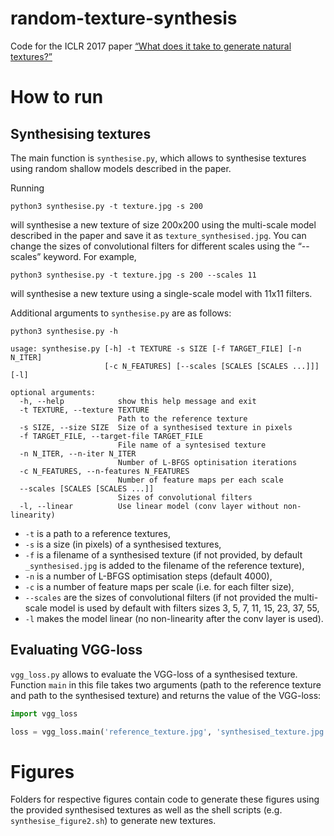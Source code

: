 # random-texture-synthesis
Code for the ICLR 2017 paper [“What does it take to generate natural textures?”](https://openreview.net/forum?id=BJhZeLsxx)

# How to run
## Synthesising textures
The main function is `synthesise.py`, which allows to synthesise textures using random shallow models described in the paper.

Running

`python3 synthesise.py -t texture.jpg -s 200`

will synthesise a new texture of size 200x200 using the multi-scale model described in the paper and save it as `texture_synthesised.jpg`. You can change the sizes of convolutional filters for different scales using the “--scales” keyword. For example,

`python3 synthesise.py -t texture.jpg -s 200 --scales 11`

will synthesise a new texture using a single-scale model with 11x11 filters. 

Additional arguments to `synthesise.py` are as follows:

```
python3 synthesise.py -h

usage: synthesise.py [-h] -t TEXTURE -s SIZE [-f TARGET_FILE] [-n N_ITER]
                     [-c N_FEATURES] [--scales [SCALES [SCALES ...]]] [-l]

optional arguments:
  -h, --help            show this help message and exit
  -t TEXTURE, --texture TEXTURE
                        Path to the reference texture
  -s SIZE, --size SIZE  Size of a synthesised texture in pixels
  -f TARGET_FILE, --target-file TARGET_FILE
                        File name of a syntesised texture
  -n N_ITER, --n-iter N_ITER
                        Number of L-BFGS optinisation iterations
  -c N_FEATURES, --n-features N_FEATURES
                        Number of feature maps per each scale
  --scales [SCALES [SCALES ...]]
                        Sizes of convolutional filters
  -l, --linear          Use linear model (conv layer without non-linearity)
```

* `-t` is a path to a reference textures,
* `-s` is a size (in pixels) of a synthesised textures,
* `-f` is a filename of a synthesised texture (if not provided, by default `_synthesised.jpg` is added to the filename of the reference texture),
* `-n` is a number of L-BFGS optimisation steps (default 4000),
* `-c` is a number of feature maps per scale (i.e. for each filter size),
* `--scales` are the sizes of convolutional filters (if not provided the multi-scale model is used by default with filters sizes 3, 5, 7, 11, 15, 23, 37, 55,
* `-l` makes the model linear (no non-linearity after the conv layer is used).

## Evaluating VGG-loss
`vgg_loss.py` allows to evaluate the VGG-loss of a synthesised texture. Function `main` in this file takes two arguments (path to the reference texture and path to the synthesised texture) and returns the value of the VGG-loss:

```python
import vgg_loss

loss = vgg_loss.main('reference_texture.jpg', 'synthesised_texture.jpg')
```

# Figures
Folders for respective figures contain code to generate these figures using the provided synthesised textures as well as the shell scripts (e.g. `synthesise_figure2.sh`) to generate new textures.
